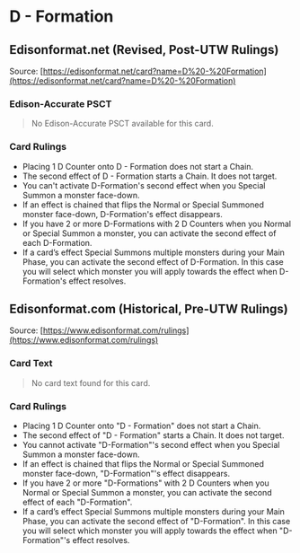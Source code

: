 # D - Formation

## Edisonformat.net (Revised, Post-UTW Rulings)

Source: [https://edisonformat.net/card?name=D%20-%20Formation](https://edisonformat.net/card?name=D%20-%20Formation)

### Edison-Accurate PSCT

> No Edison-Accurate PSCT available for this card.

### Card Rulings

*   Placing 1 D Counter onto D - Formation does not start a Chain.
*   The second effect of D - Formation starts a Chain. It does not target.
*   You can't activate D-Formation's second effect when you Special Summon a monster face-down.
*   If an effect is chained that flips the Normal or Special Summoned monster face-down, D-Formation's effect disappears.
*   If you have 2 or more D-Formations with 2 D Counters when you Normal or Special Summon a monster, you can activate the second effect of each D-Formation.
*   If a card’s effect Special Summons multiple monsters during your Main Phase, you can activate the second effect of D-Formation. In this case you will select which monster you will apply towards the effect when D-Formation's effect resolves.


## Edisonformat.com (Historical, Pre-UTW Rulings)

Source: [https://www.edisonformat.com/rulings](https://www.edisonformat.com/rulings)

### Card Text

> No card text found for this card.

### Card Rulings

*   Placing 1 D Counter onto "D - Formation" does not start a Chain.
*   The second effect of "D - Formation" starts a Chain. It does not target.
*   You cannot activate "D-Formation"'s second effect when you Special Summon a monster face-down.
*   If an effect is chained that flips the Normal or Special Summoned monster face-down, "D-Formation"'s effect disappears.
*   If you have 2 or more "D-Formations" with 2 D Counters when you Normal or Special Summon a monster, you can activate the second effect of each "D-Formation".
*   If a card’s effect Special Summons multiple monsters during your Main Phase, you can activate the second effect of "D-Formation". In this case you will select which monster you will apply towards the effect when "D-Formation"'s effect resolves.


